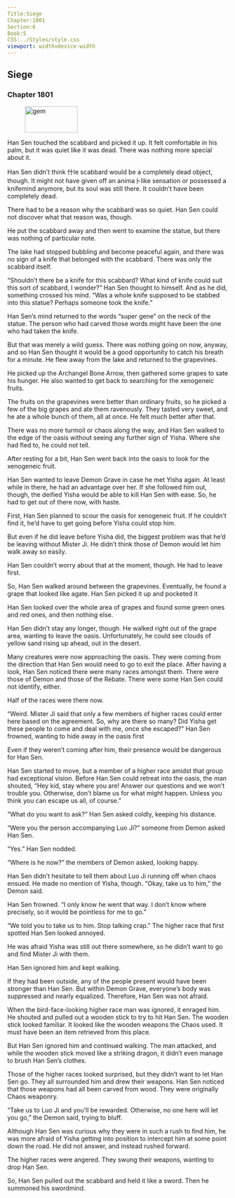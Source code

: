 ```yaml
---
Title:Siege 
Chapter:1801 
Section:6 
Book:5 
CSS:../Styles/style.css 
viewport: width=device-width
---
```

  
## Siege
### Chapter 1801
  
<figure>
	<img src="../Images/gem.gif" alt="gem" id="gem" width="120" height="60" />
</figure>
  

  
Han Sen touched the scabbard and picked it up. It felt comfortable in his palm, but it was quiet like it was dead. There was nothing more special about it.

Han Sen didn’t think 什le scabbard would be a completely dead object, though. It might not have given off an anima卜like sensation or possessed a knifemind anymore, but its soul was still there. It couldn’t have been completely dead.

There had to be a reason why the scabbard was so quiet. Han Sen could not discover what that reason was, though.

He put the scabbard away and then went to examine the statue, but there was nothing of particular note.

The lake had stopped bubbling and become peaceful again, and there was no sign of a knife that belonged with the scabbard. There was only the scabbard itself.

“Shouldn’t there be a knife for this scabbard? What kind of knife could suit this sort of scabbard, I wonder?” Han Sen thought to himself. And as he did, something crossed his mind. “Was a whole knife supposed to be stabbed into this statue? Perhaps someone took the knife.”

Han Sen’s mind returned to the words “super gene” on the neck of the statue. The person who had carved those words might have been the one who had taken the knife.

But that was merely a wild guess. There was nothing going on now, anyway, and so Han Sen thought it would be a good opportunity to catch his breath for a minute. He flew away from the lake and returned to the grapevines.

He picked up the Archangel Bone Arrow, then gathered some grapes to sate his hunger. He also wanted to get back to searching for the xenogeneic fruits.

The fruits on the grapevines were better than ordinary fruits, so he picked a few of the big grapes and ate them ravenously. They tasted very sweet, and he ate a whole bunch of them, all at once. He felt much better after that.

There was no more turmoil or chaos along the way, and Han Sen walked to the edge of the oasis without seeing any further sign of Yisha. Where she had fled to, he could not tell.

After resting for a bit, Han Sen went back into the oasis to look for the xenogeneic fruit.

Han Sen wanted to leave Demon Grave in case he met Yisha again. At least while in there, he had an advantage over her. If she followed him out, though, the deified Yisha would be able to kill Han Sen with ease. So, he had to get out of there now, with haste.

First, Han Sen planned to scour the oasis for xenogeneic fruit. If he couldn’t find it, he’d have to get going before Yisha could stop him.

But even if he did leave before Yisha did, the biggest problem was that he’d be leaving without Mister Ji. He didn’t think those of Demon would let him walk away so easily.

Han Sen couldn’t worry about that at the moment, though. He had to leave first.

So, Han Sen walked around between the grapevines. Eventually, he found a grape that looked like agate. Han Sen picked it up and pocketed it

Han Sen looked over the whole area of grapes and found some green ones and red ones, and then nothing else.

Han Sen didn’t stay any longer, though. He walked right out of the grape area, wanting to leave the oasis. Unfortunately, he could see clouds of yellow sand rising up ahead, out in the desert.

Many creatures were now approaching the oasis. They were coming from the direction that Han Sen would need to go to exit the place. After having a look, Han Sen noticed there were many races amongst them. There were those of Demon and those of the Rebate. There were some Han Sen could not identify, either.

Half of the races were there now.

“Weird. Mister Ji said that only a few members of higher races could enter here based on the agreement. So, why are there so many? Did Yisha get these people to come and deal with me, once she escaped?” Han Sen frowned, wanting to hide away in the oasis first

Even if they weren’t coming after him, their presence would be dangerous for Han Sen.

Han Sen started to move, but a member of a higher race amidst that group had exceptional vision. Before Han Sen could retreat into the oasis, the man shouted, “Hey kid, stay where you are! Answer our questions and we won’t trouble you. Otherwise, don’t blame us for what might happen. Unless you think you can escape us all, of course.”

“What do you want to ask?” Han Sen asked coldly, keeping his distance.

“Were you the person accompanying Luo Ji?” someone from Demon asked Han Sen.

“Yes.” Han Sen nodded.

“Where is he now?” the members of Demon asked, looking happy.

Han Sen didn’t hesitate to tell them about Luo Ji running off when chaos ensued. He made no mention of Yisha, though. “Okay, take us to him,” the Demon said.

Han Sen frowned. “I only know he went that way. I don’t know where precisely, so it would be pointless for me to go.”

“We told you to take us to him. Stop talking crap.” The higher race that first spotted Han Sen looked annoyed.

He was afraid Yisha was still out there somewhere, so he didn’t want to go and find Mister Ji with them.

Han Sen ignored him and kept walking.

If they had been outside, any of the people present would have been stronger than Han Sen. But within Demon Grave, everyone’s body was suppressed and nearly equalized. Therefore, Han Sen was not afraid.

When the bird-face-looking higher race man was ignored, it enraged him. He shouted and pulled out a wooden stick to try to hit Han Sen. The wooden stick looked familiar. It looked like the wooden weapons the Chaos used. It must have been an item retrieved from this place.

But Han Sen ignored him and continued walking. The man attacked, and while the wooden stick moved like a striking dragon, it didn’t even manage to brush Han Sen’s clothes.

Those of the higher races looked surprised, but they didn’t want to let Han Sen go. They all surrounded him and drew their weapons. Han Sen noticed that those weapons had all been carved from wood. They were originally Chaos weaponry.

“Take us to Luo Ji and you’ll be rewarded. Otherwise, no one here will let you go,” the Demon said, trying to bluff.

Although Han Sen was curious why they were in such a rush to find him, he was more afraid of Yisha getting into position to intercept him at some point down the road. He did not answer, and instead rushed forward.

The higher races were angered. They swung their weapons, wanting to drop Han Sen.

So, Han Sen pulled out the scabbard and held it like a sword. Then he summoned his swordmind.